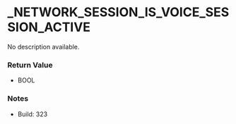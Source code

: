 # _NETWORK_SESSION_IS_VOICE_SESSION_ACTIVE

No description available.

### Return Value
* BOOL

### Notes
* Build: 323

